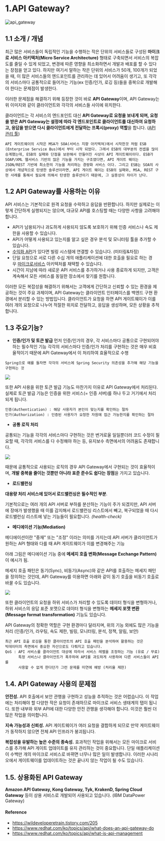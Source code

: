 # 1.API Gateway?

![api_gateway](https://blog.kakaocdn.net/dn/bjGPUw/btrRCZhz3ed/aklfq7RBJWxXyOyHB2F0u1/img.jpg)

## 1.1 소개 / 개념
최근 많은 서비스들이 독립적인 기능을 수행하는 작은 단위의 서비스들로 구성된 **마이크로 서비스 아키텍처(Micro Service Architecture)** 형태로 구축되면서 서비스의 복잡도를 줄일 수 있게 되었고, 변경에 따른 영향을 최소화하면서 개발과 배포를 할 수 있다는 장점을 얻고 있다.
하지만 여기서 말하는 작은 단위의 서비스가 50개, 100개가 되었을 때, 이 많은 서비스들의 엔드포인트를 관리하는 데 있어서 어려움이 생기고, 또 각각의 서비스마다 공통적으로 들어가는 기능(ex 인증/인가, 로깅 등)들을 중복으로 개발해야 한다는 문제점이 발생한다.

이러한 문제점을 해결하기 위해 등장한 것이 바로 **API Gateway**이며, API Gateway는 위 이미지와 같이 클라이언트와 각각의 서비스들 사이에 위치한다.

클라이언트는 각 서비스의 엔드포인트 대신 **API Gateway로 요청을 보내게 되며, 요청을 받은 API Gateway는 설정에 따라 각 엔드포인트로 클라이언트를 대신하여 요청하고, 응답을 받으면 다시 클라이언트에게 전달하는 프록시(proxy) 역할**을 합니다. ([API 관리 툴](https://www.redhat.com/ko/topics/api/what-is-api-management))
```
API 게이트웨이의 시작은 MSA가 SOA(서비스 지향 아키텍쳐)에서 시작한것 처럼 ESB (Enterprise Service Bus)에서 부터 시작 되었다. 그래서 ESB의 대부분의 컨셉을 많이 승계했는데, ESB의 실패와 단점을 보완해서 만들어진 사상이 API 게이트웨이이다. ESB가 SOAP/XML 웹서비스 기반의 많은 기능을 가지는 구조였다면, API 게이트 웨이는 JSON/REST 기반에 최소한의 기능을 처리하는 경량화 서비스 이다. 그리고 ESB는 SOA의 사상에서 개념적으로 탄생한 솔루션이라면, API 게이트 웨이는 ESB의 실패와, MSA, REST 구현 사례를 통해서 필요에 의해서 탄생한 솔루션이기 때문에, 그 실용성이 차이가 난다.
```


## 1.2 API Gateway를 사용하는 이유
API 서비스는 기본적으로 원격 요청을 수락하고 응답을 반환합니다. 하지만 실제로는 이렇게 간단하게 실행되지는 않으며, 대규모 API를 호스팅할 때는 다양한 사항을 고려해야 합니다.

- API가 남용되거나 과도하게 사용되지 않도록 보호하기 위해 인증 서비스나 속도 제한을 사용할 수 있습니다.
- API가 어떻게 사용되고 있는지를 알고 싶은 경우 분석 및 모니터링 툴을 추가할 수 있습니다.
- [수익화 API](https://www.redhat.com/ko/topics/api/what-is-api-monetization)가 있다면 빌링 시스템에 연결할 수 있습니다. (미터링&차징)
- 단일 요청으로 서로 다른 수십 개의 애플리케이션에 대한 호출을 필요로 하는 경우 [마이크로서비스](https://www.redhat.com/ko/topics/microservices/what-are-microservices) 아키텍처를 채택할 수 있습니다. 
- 시간이 지남에 따라 새로운 API 서비스를 추가하거나 사용 종료하게 되지만, 고객은 계속해서 모든 서비스를 동일한 장소에서 찾기를 원합니다.

이러한 모든 복잡성을 해결하기 위해서는 고객에게 간단하고 신뢰할 수 있는 환경을 제공하는 것이 주요 과제이며, API Gateway는 클라이언트 인터페이스를 백엔드 구현 환경에서 분리할 수 있는 방법입니다. 클라이언트가 요청을 하면 API 게이트웨이가 이를 여러 개의 요청으로 나누어 적절한 위치로 전달하고, 응답을 생성하며, 모든 상황을 추적합니다.

## 1.3 주요기능?

- **인증/인가 및 토큰 발급**
먼저 인증/인가의 경우, 각 서비스마다 공통으로 구현되어야 하는 필수적인 기능
각각의 서비스마다 인증/인가 처리를 구현하는 것은 매우 비효율적이기 때문에 API Gateway에서 이 처리하여 효율적으로 수행
```
Spring으로 예를 들자면 각각의 서비스에 Spring Security 의존성을 추가해 해당 기능을 구현하는 것
```


![](https://blog.kakaocdn.net/dn/RPkXR/btrREWSgyr7/v9rNCKPxPUSasM7oNF0fRK/img.jpg)

또한 API 사용을 위한 토큰 발급 기능도 마찬가지 이유로 API Gateway에서 처리된다.
실제로 토큰 발급 기능은 인증을 위한 서비스(= 인증 서버)를 하나 두고 거기에서 처리되게 됩니다.

```
인증(Authentication) : 해당 사용자가 본인이 맞는지를 확인하는 절차
인가(Authorization) : 인증된 사용자가 요청한 자원에 접근 가능한지를 확인하는 절차
```


- **공통 로직 처리**

공통되는 기능을 각각의 서비스마다 구현하는 것은 번거로울 일일뿐더러 코드 수정이 필요할 때, 각각의 서비스를 다 수정해야 하는 등, 유지보수 측면에서의 어려움도 존재합니다.

![](https://blog.kakaocdn.net/dn/IrGCf/btrRD0gfDMn/s5AKsabDLVNZlgyQ1rFld0/img.jpg)


때문에 공통적으로 사용되는 로직의 경우 API Gateway에서 구현되는 것이 효율적이며, **개발 중복을 줄이는 것뿐만 아니라 표준 준수도 쉽다는 장점**을 가지고 있습니다.


- **로드밸런싱**

**대용량 처리 서비스에 있어서 로드밸런싱은 필수적인 부분**.

기본적으로는 여러 개의 API 서버로 부하를 분산하는 기능이 주가 되겠지만, API 서버에 장애가 발생했을 때 이를 감지해서 로드밸런싱 리스트에서 빼고, 복구되었을 때 다시 로드밸런싱 리스트에 넣는 기능들이 필요합니다. _(health-check)_


- **메디에이션 기능(Mediation)**

메디에이션이란 "중재" 또는 "조정" 이라는 의미를 가지는데 API 서버가 클라이언트가 원하는 API 형태와 다를 때 API 게이트웨이가 이를 변경해주는 기능

아래 그림은 메디에이션 기능 중에 **메세지 호출 변화(Message Exchange Pattern)**  이 예시가 됨.

메세지 호출 패턴은 동기(Sync), 비동기(Async)와 같은 API를 호출하는 메세지 패턴을 정의하는 것인데, API Gateway를 이용하면 아래와 같이 동기 호출을 비동기 호출로 바꿀 수도 있습니다.

![](https://blog.kakaocdn.net/dn/ABXC5/btrRBfkYgKj/WNKVpm3kWMcxiFJ5Q0VqoK/img.jpg)


또한 클라이언트의 요청을 하위 서비스가 처리할 수 있도록 데이터 형식을 변형하거나, 하위 서비스의 응답 표준 포맷으로 데이터 형식을 변형하는 **메세지 포맷 변환(Message format transformation)** 기능도 있습니다.

API Gateway의 정확한 역할은 구현 환경마다 달라지며, 위의 기능 외에도 많은 기능을 처리
(인증/인가,  라우팅, 속도 제한, 빌링, 모니터링, 분석, 정책, 알림, 보안)

```
최근 API 호출 로깅을 통한 클라이언트의 API 호출 패턴을 분석하여 활용하는 것은
빅데이터의 측면에서 중요한 자산으로도 다뤄지고 있습니다.
QoS : API 서비스를 클라이언트 대상에 따라서 서비스 레벨을 조정하는 기능 (유료 / 무료)
      특정 서비스나 클라이언트가 폭주하여 API를 과도하게 사용하여 다른 서비스들이 API를
      사용할 수 없게 한다던가 그런 문제를 미연에 예방 (처리율 제한)
```

## 1.4. API Gateway 사용의 문제점

**안전성.**
API 호출에서 보안 관행을 구현하고 성능을 추적하는 것은 어렵습니다. 이 작업에는 처리해야 할 다양한 작은 요청이 존재하므로 마이크로 서비스 생태계의 탭이 됩니다. 또한 내부와 외부 API에 대한 다양한 안전 관행을 생각해야 합니다. 이것은 훨씬 더 많은 작업을 의미합니다.

**지속 가능성과 신뢰성.**
API 게이트웨이가 여러 요청을 결합하게 되므로 만약 게이트웨이가 동작하지 않으면 전체 API 인프라가 붕괴됩니다. 

**복잡성을 유발하는 높은 수준의 종속성.**
효과적인 작업을 위해서는 모든 마이크로 서비스를 추가해 API 게이트 업데이트를 유지 관리하는 것이 중요합니다. 단일 애플리케이션이 수백만 개의 마이크로 서비스로 바뀌면 너무나 많은 일이 발생합니다. 이러한 시나리오에서 게이트웨이를 업데이트하는 것은 끝나지 않는 작업이 될 수도 있습니다.


## 1.5. 상용화된 API Gateway

**Amazon API Gateway, Kong Gateway, Tyk, KrakenD, Spring Cloud Gateway** 등이 상용 서비스로 개발되어 사용되고 있습니다. (IBM DataPower Gateway)





####  Reference
* https://wildeveloperetrain.tistory.com/205
* https://www.redhat.com/ko/topics/api/what-does-an-api-gateway-do
* https://www.redhat.com/ko/topics/api/what-is-api-management
